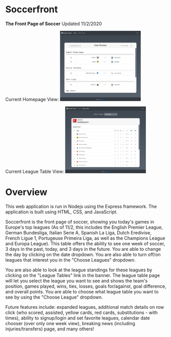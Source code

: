 # Soccerfront
<style>
.image{
	height:50%;
	width: 50%;
}
</style>

<strong>The Front Page of Soccer</strong>
Updated 11/2/2020

Current Homepage View:
<img class="image" src="images/home.png">

Current League Table View:
<img class="image" src="images/league-table.png">

<h1>Overview</h1>
This web application is run in Nodejs using the Express framework.  The application is built using HTML, CSS, and JavaScript. 

Soccerfront is the front page of soccer, showing you today's games in Europe's top leagues (As of 11/2, this includes the English Premier League, German Bundesliga, Italian Serie A, Spanish La Liga, Dutch Eredivise, French Ligue 1, Portugeuse Primeira Liga, as well as the Champions League and Europa League).  This table offers the ability to see one week of soccer, 3 days in the past, today, and 3 days in the future.  You are able to change the day by clicking on the date dropdown.  You are also able to turn off/on leagues that interest you in the "Choose Leagues" dropdown.

You are also able to look at the league standings for these leagues by clicking on the "League Tables" link in the banner.  The league table page will let you select the league you want to see and shows the team's position, games played, wins, ties, losses, goals for/against, goal difference, and overall points.  You are able to choose what league table you want to see by using the "Choose League" dropdown.

Future features include: expanded leagues, additional match details on row click (who scored, assisted, yellow cards, red cards, substitutions - with times), ability to signup/login and set favorite leagues, calendar date chooser (over only one week view), breaking news (including injuries/transfers) page, and many others!